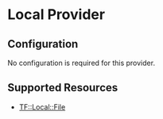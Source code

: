 # Local Provider

## Configuration

No configuration is required for this provider.

## Supported Resources

* [TF::Local::File](../resources/local/TF-Local-File/docs/README.md)